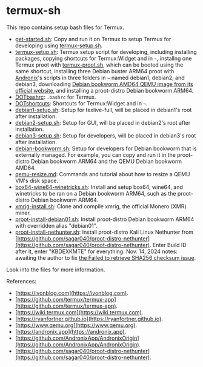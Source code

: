 # termux-sh

This repo contains setup bash files for Termux.

- [get-started.sh](get-started.sh): Copy and run it on Termux to setup Termux for developing using [termux-setup.sh](termux-setup.sh).
- [termux-setup.sh](termux-setup.sh): Termux setup script for developing, including installing packages, copying shortcuts for Termux:Widget and in `~`, installng one Termux proot with [termux-proot.sh](DOTshortcuts/termux-proot.sh), which can be booted using the same shortcut, installing three Debian buster ARM64 proot with [Andronix](https://github.com/AndronixApp/AndronixOrigin)'s scripts in three folders in `~` named debian1, debian2, and debian3, downloading [Debian bookworm AMD64 QEMU image from its official website](https://cloud.debian.org/images/cloud/bookworm/latest/debian-12-nocloud-amd64.qcow2), and installing a proot-distro Debian bookworm ARM64.
- [DOTbashrc](DOTbashrc): `.bashrc` for Termux.
- [DOTshortcuts](DOTshortcuts): Shortcuts for Termux:Widget and in `~`.
- [debian1-setup.sh](debian1-setup.sh): Setup for texlive-full, will be placed in debian1's root after installation.
- [debian2-setup.sh](debian2-setup.sh): Setup for GUI, will be placed in debian2's root after installation.
- [debian3-setup.sh](debian3-setup.sh): Setup for developers, will be placed in debian3's root after installation. 
- [debian-bookworm.sh](debian-bookworm.sh): Setup for developers for Debian bookworm that is externally managed. For example, you can copy and run it in the proot-distro Debian bookworm ARM64 and the QEMU Debian bookworm AMD64.
- [qemu-resize.md](qemu-resize.md): Commands and tutorial about how to resize a QEMU VM's disk space.
- [box64-wine64-winetricks.sh](box64-wine64-winetricks.sh): Install and setup box64, wine64, and winetricks to be ran on a Debian bookworm ARM64, such as the proot-distro Debian bookworm ARM64.
- [xmrig-install.sh](xmrig-install.sh): Clone and compile xmrig, the official Monero (XMR) miner.
- [proot-install-debian01.sh](proot-install-debian01.sh): Install proot-distro Debian bookworm ARM64 with overridden alias "debian01".
- [proot-install-nethunter.sh](proot-install-nethunter.sh): Install proot-distro Kali Linux Nethunter from [https://github.com/sagar040/proot-distro-nethunter](https://github.com/sagar040/proot-distro-nethunter). Enter Build ID after it, enter "KBDEXKMTE" for everything. Nov. 14, 2024 notes: awaiting the author to fix [the Failed to retrieve SHA256 checksum issue](https://github.com/sagar040/proot-distro-nethunter/issues/5).

Look into the files for more information.

References:
- [https://ivonblog.com](https://ivonblog.com).
- [https://github.com/termux/termux-app](https://github.com/termux/termux-app).
- [https://wiki.termux.com](https://wiki.termux.com).
- [https://ryanfortner.github.io](https://ryanfortner.github.io).
- [https://www.qemu.org](https://www.qemu.org).
- [https://andronix.app](https://andronix.app).
- [https://github.com/AndronixApp/AndronixOrigin](https://github.com/AndronixApp/AndronixOrigin).
- [https://github.com/sagar040/proot-distro-nethunter](https://github.com/sagar040/proot-distro-nethunter).
